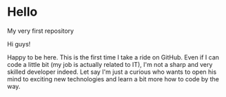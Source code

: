 # Hello
My very first repository

Hi guys! 

Happy to be here. This is the first time I take a ride on GitHub. Even if I can code a little bit (my job is actually related to IT), I'm not a sharp and very skilled developer indeed. Let say I'm just a curious who wants to open his mind to exciting new technologies and learn a bit more how to code by the way.
